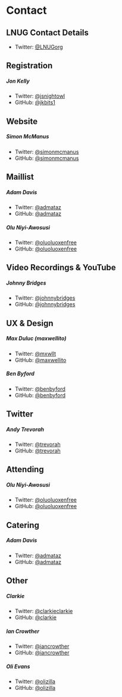 # Contact

## LNUG Contact Details
- Twitter: [@LNUGorg](http://twitter.com/LNUGorg)
## Registration

##### Jon Kelly
- Twitter: [@jsnightowl](http://twitter.com/jsnightowl)
- GitHub: [@jkbits1](http://github.com/jkbits1)

## Website

##### Simon McManus
- Twitter: [@simonmcmanus](http://twitter.com/simonmcmanus)
- GitHub: [@simonmcmanus](http://github.com/simonmcmanus)

## Maillist
##### Adam Davis
- Twitter: [@admataz](http://twitter.com/admataz)
- GitHub: [@admataz](http://github.com/admataz)

##### Olu Niyi-Awosusi
- Twitter: [@oluoluoxenfree](http://twitter.com/oluoluoxenfree)
- GitHub: [@oluoluoxenfree](http://github.com/oluoluoxenfree)

## Video Recordings & YouTube

##### Johnny Bridges
- Twitter: [@johnnybridges](http://twitter.com/johnnybridges)
- GitHub: [@johnnybridges](http://github.com/johnnybridges)

## UX & Design

##### Max Duluc (maxwellito)
- Twitter: [@mxwllt](http://twitter.com/mxwllt)
- GitHub: [@maxwellito](http://github.com/maxwellito)

##### Ben Byford
- Twitter: [@benbyford](http://twitter.com/benbyford)
- GitHub: [@benbyford](http://github.com/benbyford)

## Twitter

##### Andy Trevorah
- Twitter: [@trevorah](http://twitter.com/trevorah)
- GitHub: [@trevorah](http://github.com/trevorah)

## Attending

##### Olu Niyi-Awosusi
- Twitter: [@oluoluoxenfree](http://twitter.com/oluoluoxenfree)
- GitHub: [@oluoluoxenfree](http://github.com/oluoluoxenfree)

## Catering

##### Adam Davis
- Twitter: [@admataz](http://twitter.com/admataz)
- GitHub: [@admataz](http://github.com/admataz)

## Other

##### Clarkie
- Twitter: [@clarkieclarkie](http://twitter.com/clarkieclarkie)
- GitHub: [@clarkie](http://github.com/clarkie)

##### Ian Crowther
- Twitter: [@iancrowther](http://twitter.com/iancrowther)
- GitHub: [@iancrowther](http://github.com/iancrowther)

##### Oli Evans
- Twitter: [@olizilla](http://twitter.com/olizilla)
- GitHub: [@olizilla](http://github.com/olizilla)
